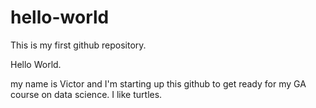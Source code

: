 # hello-world
This is my first github repository.

Hello World.


my name is Victor and I'm starting up this github to get ready for my GA course on data science. I like turtles. 
